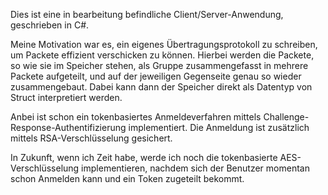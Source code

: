 Dies ist eine in bearbeitung befindliche Client/Server-Anwendung, geschrieben in C#.

Meine Motivation war es, ein eigenes Übertragungsprotokoll zu schreiben, um Packete effizient
verschicken zu können. Hierbei werden die Packete, so wie sie im Speicher stehen, als Gruppe zusammengefasst in
mehrere Packete aufgeteilt, und auf der jeweiligen Gegenseite genau so wieder zusammengebaut. Dabei kann dann
der Speicher direkt als Datentyp von Struct<T> interpretiert werden.

Anbei ist schon ein tokenbasiertes Anmeldeverfahren mittels Challenge-Response-Authentifizierung implementiert.
Die Anmeldung ist zusätzlich mittels RSA-Verschlüsselung gesichert.

In Zukunft, wenn ich Zeit habe, werde ich noch die tokenbasierte AES-Verschlüsselung implementieren, nachdem sich
der Benutzer momentan schon Anmelden kann und ein Token zugeteilt bekommt.


